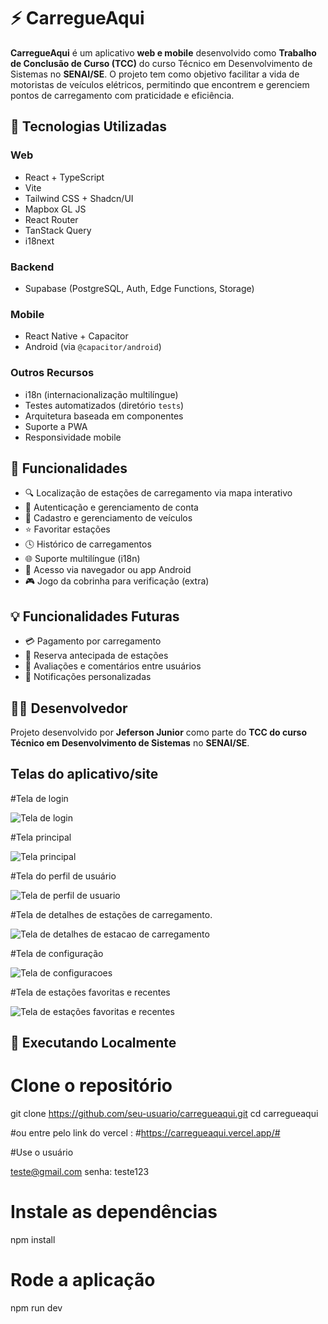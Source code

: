 # ⚡ CarregueAqui

**CarregueAqui** é um aplicativo **web e mobile** desenvolvido como **Trabalho de Conclusão de Curso (TCC)** do curso Técnico em Desenvolvimento de Sistemas no **SENAI/SE**. O projeto tem como objetivo facilitar a vida de motoristas de veículos elétricos, permitindo que encontrem e gerenciem pontos de carregamento com praticidade e eficiência.

## 🧠 Tecnologias Utilizadas

### Web
- React + TypeScript
- Vite
- Tailwind CSS + Shadcn/UI
- Mapbox GL JS
- React Router
- TanStack Query
- i18next

### Backend
- Supabase (PostgreSQL, Auth, Edge Functions, Storage)

### Mobile
- React Native + Capacitor
- Android (via `@capacitor/android`)

### Outros Recursos
- i18n (internacionalização multilíngue)
- Testes automatizados (diretório `tests`)
- Arquitetura baseada em componentes
- Suporte a PWA
- Responsividade mobile


## 📱 Funcionalidades

- 🔍 Localização de estações de carregamento via mapa interativo  
- 🔐 Autenticação e gerenciamento de conta  
- 🚗 Cadastro e gerenciamento de veículos  
- ⭐ Favoritar estações  
- 🕓 Histórico de carregamentos  
- 🌐 Suporte multilíngue (i18n)  
- 📱 Acesso via navegador ou app Android
- 🎮 Jogo da cobrinha para verificação (extra) 


## 💡 Funcionalidades Futuras

- 💳 Pagamento por carregamento
- 📅 Reserva antecipada de estações
- 👥 Avaliações e comentários entre usuários
- 🔔 Notificações personalizadas


## 👨‍💻 Desenvolvedor

Projeto desenvolvido por **Jeferson Junior** como parte do **TCC do curso Técnico em Desenvolvimento de Sistemas** no **SENAI/SE**.

## Telas do aplicativo/site

#Tela de login

![Tela de login](https://github.com/user-attachments/assets/73c66cc1-cc63-4f3f-aeda-51710ac1ea5c)

#Tela principal 

![Tela principal](https://github.com/user-attachments/assets/d7bcf0b9-447b-4843-b924-5bf6a276589c)

#Tela do perfil de usuário 

![Tela de perfil de usuario](https://github.com/user-attachments/assets/cf128c5a-cc5a-4e37-bea5-0a035acc0d82)

#Tela de detalhes de estações de carregamento.

![Tela de detalhes de estacao de carregamento](https://github.com/user-attachments/assets/81c3d720-74a5-4db0-a7c2-499e11449d0b)

#Tela de configuração 

![Tela de configuracoes](https://github.com/user-attachments/assets/71759d15-334a-4b1f-8b70-85538dea2231)

#Tela de estações favoritas e recentes 

![Tela de estações favoritas e recentes](https://github.com/user-attachments/assets/4a831d80-0930-4093-9726-370b03fec0f3)


## 🚀 Executando Localmente

# Clone o repositório
git clone https://github.com/seu-usuario/carregueaqui.git
cd carregueaqui

#ou entre pelo link do vercel : #https://carregueaqui.vercel.app/#

#Use o usuário

teste@gmail.com
senha: teste123

# Instale as dependências
npm install

# Rode a aplicação
npm run dev
